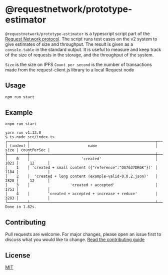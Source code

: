 # @requestnetwork/prototype-estimator

`@requestnetwork/prototype-estimator` is a typescript script part of the [Request Network protocol](https://github.com/RequestNetwork/requestNetwork).
The script runs test cases on the v2 system to give estimates of size and throughput. The result is given as a `console.table` in the standard output.
It is useful to measure and keep track of the size of requests in the storage, and the throughput of the system.

`Size` is the size on IPFS
`Count per second` is the number of transactions made from the request-client.js library to a local Request node

## Usage

```bash
npm run start
```

## Example

`>npm run start`

```
yarn run v1.13.0
$ ts-node src/index.ts
┌─────────┬────────────────────────────────────────────────────────┬──────┬─────────────┐
│ (index) │                          name                          │ size │ countPerSec │
├─────────┼────────────────────────────────────────────────────────┼──────┼─────────────┤
│    0    │                       'created'                        │ 1021 │     12      │
│    1    │ 'created + small content ({"reference":"OA7637DRGK"})' │ 1184 │             │
│    2    │  'created + long content (example-valid-0.0.2.json)'   │ 2828 │     12      │
│    3    │                  'created + accepted'                  │ 1751 │             │
│    4    │        'created + accepted + increase + reduce'        │ 3283 │             │
└─────────┴────────────────────────────────────────────────────────┴──────┴─────────────┘
Done in 1.82s.
```

## Contributing

Pull requests are welcome. For major changes, please open an issue first to discuss what you would like to change.
[Read the contributing guide](/CONTRIBUTING.md)

## License

[MIT](/LICENSE)
